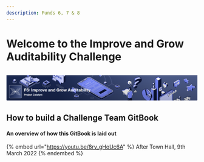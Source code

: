 ```yaml
---
description: Funds 6, 7 & 8
---
```


# Welcome to the Improve and Grow Auditability Challenge

## &#x20;

![](<.gitbook/assets/2022-03-09 (1).png>)

## How to build a Challenge Team GitBook

#### An overview of how this GitBook is laid out

{% embed url="https://youtu.be/8rv_gHoUc6A" %}
After Town Hall, 9th March 2022
{% endembed %}

